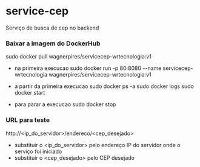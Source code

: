 # service-cep

Serviço de busca de cep no backend

### Baixar a imagem do DockerHub
sudo docker pull wagnerpires/servicecep-wrtecnologia:v1

* na primeira execucao
sudo docker run -p 80:8080 --name servicecep-wrtecnologia wagnerpires/servicecep-wrtecnologia:v1

* a partir da primeira execucao
sudo docker ps -a
sudo docker logs <tres primeiros caractares do CONTAINER ID>
sudo docker start <tres primeiros caractares do CONTAINER ID>
* para parar a execucao
sudo docker stop <tres primeiros caractares do CONTAINER ID>

### URL para teste
http://<ip_do_servidor>/endereco/<cep_desejado>
  
* substituir o <ip_do_servidor> pelo endereço IP do servidor onde o serviço foi iniciado
* substituir o <cep_desejado> pelo CEP desejado
